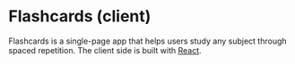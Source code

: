 # Flashcards (client)

Flashcards is a single-page app that helps users study any subject through spaced repetition. The client side is built with [React](https://facebook.github.io/react/).
